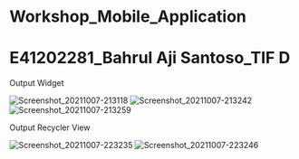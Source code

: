 # Workshop_Mobile_Application
# E41202281_Bahrul Aji Santoso_TIF D

Output Widget

![Screenshot_20211007-213118](https://user-images.githubusercontent.com/76810040/136421304-09a71521-cc6a-4527-956b-d13cb65d08fb.png)
![Screenshot_20211007-213242](https://user-images.githubusercontent.com/76810040/136421384-7ac755f3-b202-4472-bb75-4b9c1b334c0b.png)
![Screenshot_20211007-213259](https://user-images.githubusercontent.com/76810040/136421540-d7024e9b-93a7-4ae0-b0d8-2a422f804530.png)

Output Recycler View

![Screenshot_20211007-223235](https://user-images.githubusercontent.com/76810040/136421592-ebff0f39-108e-4dfd-aacc-58e9e0620c4b.png)
![Screenshot_20211007-223246](https://user-images.githubusercontent.com/76810040/136421630-1843a00d-f368-465a-8b75-770aa97f7ac8.png)
